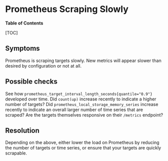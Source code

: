 # Prometheus Scraping Slowly

**Table of Contents**

[TOC]

## Symptoms

Prometheus is scraping targets slowly. New metrics will appear slower than
desired by configuration or not at all.

## Possible checks

See how `prometheus_target_interval_length_seconds{quantile="0.9"}` developed
over time. Did `count(up)` increase recently to indicate a higher number of
targets? Did `prometheus_local_storage_memory_series` increase recently to
indicate an overall larger number of time series that are scraped? Are the
targets themselves responsive on their `/metrics` endpoint?

## Resolution

Depending on the above, either lower the load on Prometheus by reducing the
number of targets or time series, or ensure that your targets are quickly
scrapable.
